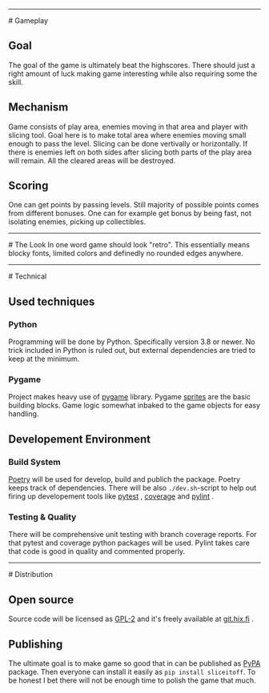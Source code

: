 <head>
<title>Slice It Off! - Specification</title>
<meta name="author" content="Viljami Ilola">
</head>

<hr class="PAGE-BREAK">
# Gameplay

## Goal
The goal of the game is ultimately beat the highscores. There should just a
right amount of luck making game interesting while also requiring some the
skill.

## Mechanism
Game consists of play area, enemies moving in that area and player with
slicing tool. Goal here is to make total area where enemies moving small
enough to pass the level. Slicing can be done vertivally or horizontally. If
there is enemies left on both sides after slicing both parts of the play
area will remain. All the cleared areas will be destroyed.

## Scoring
One can get points by passing levels. Still majority of possible points
comes from different bonuses. One can for example get bonus by being fast,
not isolating enemies, picking up collectibles.

<hr class="PAGE-BREAK">
# The Look
In one word game should look "retro". This essentially means blocky fonts,
limited colors and definedly no rounded edges anywhere.

<hr class="PAGE-BREAK">
# Technical

## Used techniques

### Python
Programming will be done by Python. Specifically version 3.8 or newer. No
trick included in Python is ruled out, but external dependencies are tried
to keep at the minimum.

### Pygame
Project makes heavy use of
[pygame](https://www.pygame.org/)
library. Pygame
[sprites](https://www.pygame.org/docs/ref/sprite.html)
are the basic building blocks. Game logic somewhat inbaked to the
game objects for easy handling.

## Developement Environment

### Build System
[Poetry](https://python-poetry.org/)
will be used for develop, build and publich the package. Poetry keeps track
of dependencies. There will be also `./dev.sh`-script to help out firing up
developement tools like
[pytest](https://pytest.org/)
,
[coverage](https://pypi.org/project/coverage/)
and
[pylint](https://pypi.org/project/pylint/)
.

### Testing & Quality
There will be comprehensive unit testing with branch coverage reports. For
that pytest and coverage python packages will be used. Pylint takes care
that code is good in quality and commented properly.

<hr class="PAGE-BREAK">
# Distribution

## Open source
Source code will be licensed as
[GPL-2](https://www.gnu.org/licenses/old-licenses/gpl-2.0.html)
and it's freely available at
[git.hix.fi](https://git.hix.fi/sliceitoff.git/)
.

## Publishing
The ultimate goal is to make game so good that in can be published as
[PyPA](https://www.pypa.io/en/latest/)
package. Then everyone can install it easily as `pip install sliceitoff`. To
be honest I bet there will not be enough time to polish the game that much.
